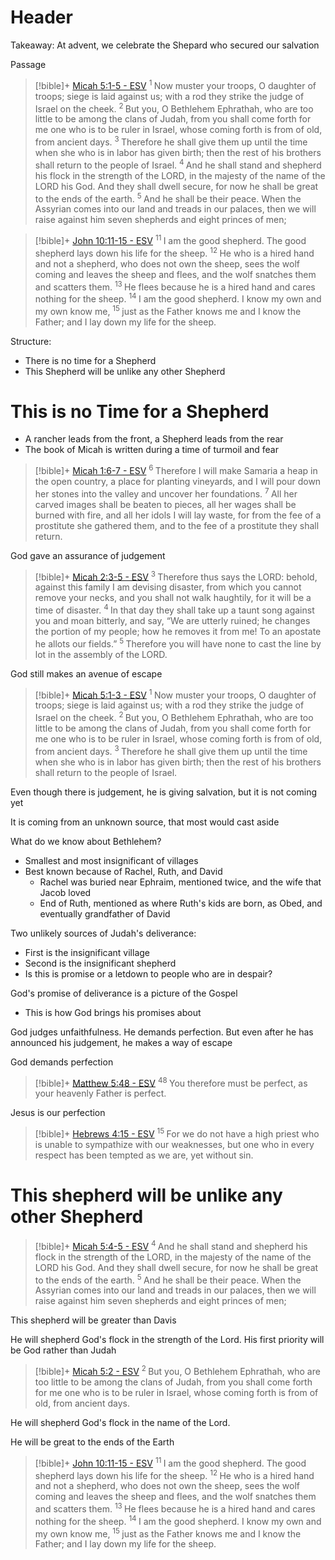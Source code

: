 # Header
Takeaway: At advent, we celebrate the Shepard who secured our salvation

Passage
> [!bible]+ [Micah 5:1-5 - ESV](https://bolls.life/ESV/33/5/)
>  <sup> 1 </sup>Now muster your troops, O daughter  of troops; siege is laid against us; with a rod they strike the judge of Israel on the cheek. <sup> 2 </sup>But you, O Bethlehem Ephrathah, who are too little to be among the clans of Judah, from you shall come forth for me one who is to be ruler in Israel, whose coming forth is from of old, from ancient days. <sup> 3 </sup>Therefore he shall give them up until the time when she who is in labor has given birth; then the rest of his brothers shall return to the people of Israel. <sup> 4 </sup>And he shall stand and shepherd his flock in the strength of the LORD, in the majesty of the name of the LORD his God. And they shall dwell secure, for now he shall be great to the ends of the earth. <sup> 5 </sup>And he shall be their peace.  When the Assyrian comes into our land and treads in our palaces, then we will raise against him seven shepherds and eight princes of men;

> [!bible]+ [John 10:11-15 - ESV](https://bolls.life/ESV/43/10/)
>  <sup> 11 </sup>I am the good shepherd. The good shepherd lays down his life for the sheep. <sup> 12 </sup>He who is a hired hand and not a shepherd, who does not own the sheep, sees the wolf coming and leaves the sheep and flees, and the wolf snatches them and scatters them. <sup> 13 </sup>He flees because he is a hired hand and cares nothing for the sheep. <sup> 14 </sup>I am the good shepherd. I know my own and my own know me, <sup> 15 </sup>just as the Father knows me and I know the Father; and I lay down my life for the sheep.

Structure:
- There is no time for a Shepherd
- This Shepherd will be unlike any other Shepherd 

# This is no Time for a Shepherd
- A rancher leads from the front, a Shepherd leads from the rear
- The book of Micah is written during a time of turmoil and fear

> [!bible]+ [Micah 1:6-7 - ESV](https://bolls.life/ESV/33/1/)
>  <sup> 6 </sup>Therefore I will make Samaria a heap in the open country, a place for planting vineyards, and I will pour down her stones into the valley and uncover her foundations. <sup> 7 </sup>All her carved images shall be beaten to pieces, all her wages shall be burned with fire, and all her idols I will lay waste, for from the fee of a prostitute she gathered them, and to the fee of a prostitute they shall return.

God gave an assurance of judgement
> [!bible]+ [Micah 2:3-5 - ESV](https://bolls.life/ESV/33/2/)
>  <sup> 3 </sup>Therefore thus says the LORD: behold, against this family I am devising disaster,  from which you cannot remove your necks, and you shall not walk haughtily, for it will be a time of disaster. <sup> 4 </sup>In that day they shall take up a taunt song against you and moan bitterly, and say, “We are utterly ruined; he changes the portion of my people; how he removes it from me! To an apostate he allots our fields.” <sup> 5 </sup>Therefore you will have none to cast the line by lot in the assembly of the LORD.

God still makes an avenue of escape
> [!bible]+ [Micah 5:1-3 - ESV](https://bolls.life/ESV/33/5/)
>  <sup> 1 </sup>Now muster your troops, O daughter  of troops; siege is laid against us; with a rod they strike the judge of Israel on the cheek. <sup> 2 </sup>But you, O Bethlehem Ephrathah, who are too little to be among the clans of Judah, from you shall come forth for me one who is to be ruler in Israel, whose coming forth is from of old, from ancient days. <sup> 3 </sup>Therefore he shall give them up until the time when she who is in labor has given birth; then the rest of his brothers shall return to the people of Israel.

Even though there is judgement, he is giving salvation, but it is not coming yet

It is coming from an unknown source, that most would cast aside

What do we know about Bethlehem?
- Smallest and most insignificant of villages
- Best known because of Rachel, Ruth, and David
	- Rachel was buried near Ephraim, mentioned twice, and the wife that Jacob loved
	- End of Ruth, mentioned as where Ruth's kids are born, as Obed, and eventually grandfather of David

Two unlikely sources of Judah's deliverance:
- First is the insignificant village
- Second is the insignificant shepherd
- Is this is promise or a letdown to people who are in despair?

God's promise of deliverance is a picture of the Gospel
- This is how God brings his promises about

God judges unfaithfulness. He demands perfection. But even after he has announced his judgement, he makes a way of escape

God demands perfection
> [!bible]+ [Matthew 5:48 - ESV](https://bolls.life/ESV/40/5/)
>  <sup> 48 </sup>You therefore must be perfect, as your heavenly Father is perfect.

Jesus is our perfection
> [!bible]+ [Hebrews 4:15 - ESV](https://bolls.life/ESV/58/4/)
>  <sup> 15 </sup>For we do not have a high priest who is unable to sympathize with our weaknesses, but one who in every respect has been tempted as we are, yet without sin.

# This shepherd will be unlike any other Shepherd
> [!bible]+ [Micah 5:4-5 - ESV](https://bolls.life/ESV/33/5/)
>  <sup> 4 </sup>And he shall stand and shepherd his flock in the strength of the LORD, in the majesty of the name of the LORD his God. And they shall dwell secure, for now he shall be great to the ends of the earth. <sup> 5 </sup>And he shall be their peace.  When the Assyrian comes into our land and treads in our palaces, then we will raise against him seven shepherds and eight princes of men;

This shepherd will be greater than Davis

He will shepherd God's flock in the strength of the Lord. His first priority will be God rather than Judah
> [!bible]+ [Micah 5:2 - ESV](https://bolls.life/ESV/33/5/)
>  <sup> 2 </sup>But you, O Bethlehem Ephrathah, who are too little to be among the clans of Judah, from you shall come forth for me one who is to be ruler in Israel, whose coming forth is from of old, from ancient days.

He will shepherd God's flock in the name of the Lord.

He will be great to the ends of the Earth

> [!bible]+ [John 10:11-15 - ESV](https://bolls.life/ESV/43/10/)
>  <sup> 11 </sup>I am the good shepherd. The good shepherd lays down his life for the sheep. <sup> 12 </sup>He who is a hired hand and not a shepherd, who does not own the sheep, sees the wolf coming and leaves the sheep and flees, and the wolf snatches them and scatters them. <sup> 13 </sup>He flees because he is a hired hand and cares nothing for the sheep. <sup> 14 </sup>I am the good shepherd. I know my own and my own know me, <sup> 15 </sup>just as the Father knows me and I know the Father; and I lay down my life for the sheep.

